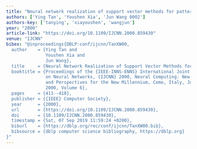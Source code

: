 ```yaml
---
title: "Neural network realization of support vector methods for pattern classification"
authors: ['Ying Tan', 'Youshen Xia', 'Jun Wang 0002']
authors-key: ['tanying', 'xiayoushen', 'wangjun']
year: "2000"
article-link: "https://doi.org/10.1109/IJCNN.2000.859430"
venue: "IJCNN"
bibex: "@inproceedings{DBLP:conf/ijcnn/TanXW00,
  author    = {Ying Tan and
               Youshen Xia and
               Jun Wang},
  title     = {Neural Network Realization of Support Vector Methods for Pattern Classification},
  booktitle = {Proceedings of the {IEEE-INNS-ENNS} International Joint Conference
               on Neural Networks, {IJCNN} 2000, Neural Computing: New Challenges
               and Perspectives for the New Millennium, Como, Italy, July 24-27,
               2000, Volume 6},
  pages     = {411--418},
  publisher = {{IEEE} Computer Society},
  year      = {2000},
  url       = {https://doi.org/10.1109/IJCNN.2000.859430},
  doi       = {10.1109/IJCNN.2000.859430},
  timestamp = {Sat, 07 Sep 2019 11:59:24 +0200},
  biburl    = {https://dblp.org/rec/conf/ijcnn/TanXW00.bib},
  bibsource = {dblp computer science bibliography, https://dblp.org}
}"
---
```

